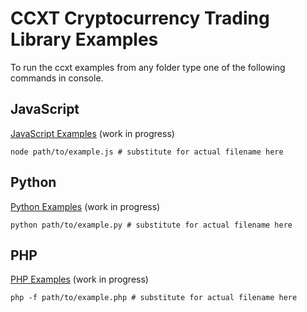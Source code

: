# CCXT Cryptocurrency Trading Library Examples

To run the ccxt examples from any folder type one of the following commands in console.

## JavaScript

[JavaScript Examples](https://github.com/kroitor/ccxt/tree/master/examples/js) (work in progress)

```shell
node path/to/example.js # substitute for actual filename here
```

## Python

[Python Examples](https://github.com/kroitor/ccxt/tree/master/examples/py) (work in progress)

```shell
python path/to/example.py # substitute for actual filename here
```

## PHP

[PHP Examples](https://github.com/kroitor/ccxt/tree/master/examples/php) (work in progress)

```shell
php -f path/to/example.php # substitute for actual filename here
```

